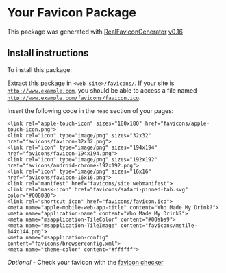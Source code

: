 # Your Favicon Package

This package was generated with [RealFaviconGenerator](https://realfavicongenerator.net/) [v0.16](https://realfavicongenerator.net/change_log#v0.16)

## Install instructions

To install this package:

Extract this package in <code>&lt;web site&gt;/favicons/</code>. If your site is <code>http://www.example.com</code>, you should be able to access a file named <code>http://www.example.com/favicons/favicon.ico</code>.

Insert the following code in the `head` section of your pages:

    <link rel="apple-touch-icon" sizes="180x180" href="favicons/apple-touch-icon.png">
    <link rel="icon" type="image/png" sizes="32x32" href="favicons/favicon-32x32.png">
    <link rel="icon" type="image/png" sizes="194x194" href="favicons/favicon-194x194.png">
    <link rel="icon" type="image/png" sizes="192x192" href="favicons/android-chrome-192x192.png">
    <link rel="icon" type="image/png" sizes="16x16" href="favicons/favicon-16x16.png">
    <link rel="manifest" href="favicons/site.webmanifest">
    <link rel="mask-icon" href="favicons/safari-pinned-tab.svg" color="#008080">
    <link rel="shortcut icon" href="favicons/favicon.ico">
    <meta name="apple-mobile-web-app-title" content="Who Made My Drink?">
    <meta name="application-name" content="Who Made My Drink?">
    <meta name="msapplication-TileColor" content="#00aba9">
    <meta name="msapplication-TileImage" content="favicons/mstile-144x144.png">
    <meta name="msapplication-config" content="favicons/browserconfig.xml">
    <meta name="theme-color" content="#ffffff">

*Optional* - Check your favicon with the [favicon checker](https://realfavicongenerator.net/favicon_checker)